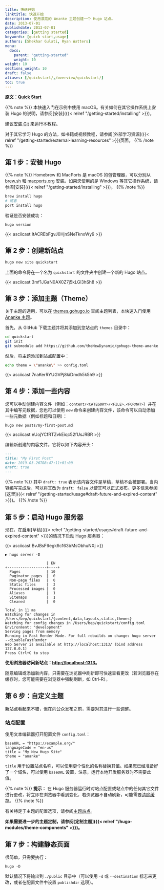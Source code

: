 ```yaml
---
title: 快速开始
linktitle: 快速开始
description: 使用漂亮的 Ananke 主题创建一个 Hugo 站点。
date: 2013-07-01
publishdate: 2013-07-01
categories: [getting started]
keywords: [quick start,usage]
authors: [Shekhar Gulati, Ryan Watters]
menu:
  docs:
    parent: "getting-started"
    weight: 10
weight: 10
sections_weight: 10
draft: false
aliases: [/quickstart/,/overview/quickstart/]
toc: true
---
```


**原文：[Quick Start](https://gohugo.io/getting-started/quick-start/)**

{{% note %}}
本快速入门在示例中使用 macOS。有关如何在其它操作系统上安装 Hugo 的说明，请参阅[安装]({{< relref "/getting-started/installing" >}})。

建议[安装 Git](https://git-scm.com/downloads) 来运行本教程。

对于其它学习 Hugo 的方法，如书籍或视频教程，请参阅[外部学习资源]({{< relref "/getting-started/external-learning-resources" >}})页面。
{{% /note %}}

## 第 1 步：安装 Hugo

{{% note %}}
Homebrew 和 MacPorts 是 macOS 的包管理器，可以分别从 [brew.sh](https://brew.sh/) 和 [macports.org](https://www.macports.org/) 安装。如果您使用的是 Windows 等其它操作系统，请参阅[安装]({{< relref "/getting-started/installing" >}})。
{{% /note %}}

```bash
brew install hugo
# 或者
port install hugo
```

验证是否安装成功：

```bash
hugo version
```

{{< asciicast ItACREbFgvJ0HjnSNeTknxWy9 >}}

## 第 2 步：创建新站点

```bash
hugo new site quickstart
```

上面的命令将在一个名为 `quickstart` 的文件夹中创建一个新的 Hugo 站点。

{{< asciicast 3mf1JGaN0AX0Z7j5kLGl3hSh8 >}}

## 第 3 步：添加主题（Theme）

关于主题的选用，可以在 [themes.gohugo.io](https://themes.gohugo.io/) 查阅主题列表，本快速入门使用 [Ananke 主题](https://themes.gohugo.io/gohugo-theme-ananke/)。

首先，从 GitHub 下载主题并将其添加到您站点的 `themes` 目录中：

```bash
cd quickstart
git init
git submodule add https://github.com/theNewDynamic/gohugo-theme-ananke.git themes/ananke
```

然后，将主题添加到站点配置中：

```bash
echo theme = \"ananke\" >> config.toml
```

{{< asciicast 7naKerRYUGVPj8kiDmdh5k5h9 >}}

## 第 4 步：添加一些内容

您可以手动创建内容文件（例如：`content/<CATEGORY>/<FILE>.<FORMAT>`）并在其中编写元数据，您也可以使用 `new` 命令来创建内容文件，该命令可以自动添加一些元数据（例如标题和日期）：

```
hugo new posts/my-first-post.md
```

{{< asciicast eUojYCfRTZvkEiqc52fUsJRBR >}}

编辑新创建的内容文件，它将以如下内容开头：

```markdown
---
title: "My First Post"
date: 2019-03-26T08:47:11+01:00
draft: true
---
```

{{% note %}}
其中 `draft: true` 表示该内容文件是草稿，草稿不会被部署。当内容编写完成后，可以将其改为 `draft: false` 以使其可以正式发布。更多信息参阅[这里]({{< relref "/getting-started/usage#draft-future-and-expired-content" >}})。
{{% /note %}}

## 第 5 步：启动 Hugo 服务器

现在，在启用[草稿]({{< relref "/getting-started/usage#draft-future-and-expired-content" >}})的情况下启动 Hugo 服务器：

{{< asciicast BvJBsF6egk9c163bMsObhuNXj >}}

```
▶ hugo server -D

                   | EN
+------------------+----+
  Pages            | 10
  Paginator pages  |  0
  Non-page files   |  0
  Static files     |  3
  Processed images |  0
  Aliases          |  1
  Sitemaps         |  1
  Cleaned          |  0

Total in 11 ms
Watching for changes in /Users/bep/quickstart/{content,data,layouts,static,themes}
Watching for config changes in /Users/bep/quickstart/config.toml
Environment: "development"
Serving pages from memory
Running in Fast Render Mode. For full rebuilds on change: hugo server --disableFastRender
Web Server is available at http://localhost:1313/ (bind address 127.0.0.1)
Press Ctrl+C to stop
```

**使用浏览器访问新站点：[http://localhost:1313](http://localhost:1313)。**

随意编辑或添加新内容，只需要在浏览器中刷新即可快速查看更改（若浏览器存在缓存时，您可能需要在浏览器中强制刷新，如 Ctrl-R）。

## 第 6 步：自定义主题

新站点看起来不错，但在向公众发布之前，需要对其进行一些调整。

### 站点配置

使用文本编辑器打开配置文件 `config.toml`：

```
baseURL = "https://example.org/"
languageCode = "en-us"
title = "My New Hugo Site"
theme = "ananke"
```

`title` 用于设置站点名称，可以使用更个性化的名称替换其值。如果您已经准备好了一个域名，可以使用 `baseURL` 设置，注意，运行本地开发服务器时不需要此值。

{{% note %}}
**提示：** 在 Hugo 服务器运行时对站点配置或站点中的任何其它文件进行更改，将立即在浏览器中看到变化，若浏览器不自动刷新，可能需要[清除缓存](https://kb.iu.edu/d/ahic)。
{{% /note %}}

有关特定于主题的配置选项，请参阅[主题站点](https://github.com/theNewDynamic/gohugo-theme-ananke)。

**如果需要进一步的主题定制，请参阅[定制主题]({{< relref "/hugo-modules/theme-components" >}})。**

## 第 7 步：构建静态页面

很简单，只需要执行：

```
hugo -D
```

默认情况下将输出到 `./public` 目录中（可以使用 `-d` 或 `--destination` 标志来更改，或者在配置文件中设置 `publishdir` 选项）。
